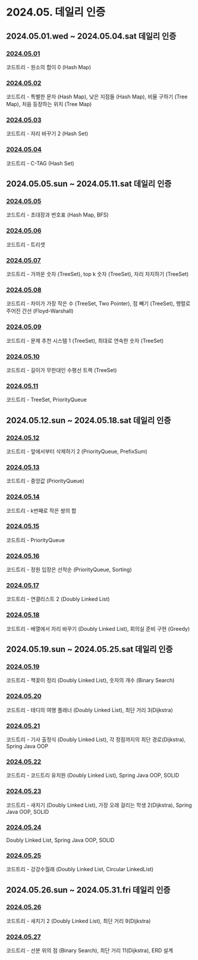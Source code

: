 # 2024.05. 데일리 인증

## 2024.05.01.wed ~ 2024.05.04.sat 데일리 인증

### [2024.05.01](https://github.com/jwelyl/daily_certification/blob/main/2024/05/01/24_05_01_daily_certification.md)
코드트리 - 원소의 합이 0 (Hash Map)

### [2024.05.02](https://github.com/jwelyl/daily_certification/blob/main/2024/05/02/24_05_02_daily_certification.md)
코드트리 - 특별한 문자 (Hash Map), 낮은 지점들 (Hash Map), 비율 구하기 (Tree Map), 처음 등장하는 위치 (Tree Map)

### [2024.05.03](https://github.com/jwelyl/daily_certification/blob/main/2024/05/03/24_05_03_daily_certification.md)
코드트리 - 자리 바꾸기 2 (Hash Set)

### [2024.05.04](https://github.com/jwelyl/daily_certification/blob/main/2024/05/04/24_05_04_daily_certification.md)
코드트리 - C-TAG (Hash Set)

## 2024.05.05.sun ~ 2024.05.11.sat 데일리 인증

### [2024.05.05](https://github.com/jwelyl/daily_certification/blob/main/2024/05/05/24_05_05_daily_certification.md)
코드트리 - 초대장과 번호표 (Hash Map, BFS)

### [2024.05.06](https://github.com/jwelyl/daily_certification/blob/main/2024/05/06/24_05_06_daily_certification.md)
코드트리 - 트리셋

### [2024.05.07](https://github.com/jwelyl/daily_certification/blob/main/2024/05/07/24_05_07_daily_certification.md)
코드트리 - 가까운 숫자 (TreeSet), top k 숫자 (TreeSet), 자리 차지하기 (TreeSet)

### [2024.05.08](https://github.com/jwelyl/daily_certification/blob/main/2024/05/08/24_05_08_daily_certification.md)
코드트리 - 차이가 가장 작은 수 (TreeSet, Two Pointer), 점 빼기 (TreeSet), 행렬로 주어진 간선 (Floyd-Warshall)

### [2024.05.09](https://github.com/jwelyl/daily_certification/blob/main/2024/05/09/24_05_09_daily_certification.md)
코드트리 -  문제 추천 시스템 1 (TreeSet), 최대로 연속한 숫자 (TreeSet)

### [2024.05.10](https://github.com/jwelyl/daily_certification/blob/main/2024/05/10/24_05_10_daily_certification.md)
코드트리 -  길이가 무한대인 수평선 트랙 (TreeSet)

### [2024.05.11](https://github.com/jwelyl/daily_certification/blob/main/2024/05/11/24_05_11_daily_certification.md)
코드트리 - TreeSet, PriorityQueue

## 2024.05.12.sun ~ 2024.05.18.sat 데일리 인증

### [2024.05.12](https://github.com/jwelyl/daily_certification/blob/main/2024/05/12/24_05_12_daily_certification.md)
코드트리 - 앞에서부터 삭제하기 2 (PriorityQueue, PrefixSum)

### [2024.05.13](https://github.com/jwelyl/daily_certification/blob/main/2024/05/13/24_05_13_daily_certification.md)
코드트리 - 중앙값 (PriorityQueue)

### [2024.05.14](https://github.com/jwelyl/daily_certification/blob/main/2024/05/14/24_05_14_daily_certification.md)
코드트리 - k번째로 작은 쌍의 합

### [2024.05.15](https://github.com/jwelyl/daily_certification/blob/main/2024/05/15/24_05_15_daily_certification.md)
코드트리 - PriorityQueue

### [2024.05.16](https://github.com/jwelyl/daily_certification/blob/main/2024/05/16/24_05_16_daily_certification.md)
코드트리 - 정원 입장은 선착순 (PriorityQueue, Sorting)

### [2024.05.17](https://github.com/jwelyl/daily_certification/blob/main/2024/05/17/24_05_17_daily_certification.md)
코드트리 - 연결리스트 2 (Doubly Linked List)

### [2024.05.18](https://github.com/jwelyl/daily_certification/blob/main/2024/05/18/24_05_18_daily_certification.md)
코드트리 - 배열에서 자리 바꾸기 (Doubly Linked List), 회의실 준비 구현 (Greedy)

## 2024.05.19.sun ~ 2024.05.25.sat 데일리 인증

### [2024.05.19](https://github.com/jwelyl/daily_certification/blob/main/2024/05/19/24_05_19_daily_certification.md)
코드트리 - 책꽂이 정리 (Doubly Linked List), 숫자의 개수 (Binary Search)

### [2024.05.20](https://github.com/jwelyl/daily_certification/blob/main/2024/05/20/24_05_20_daily_certification.md)
코드트리 - 테디의 여행 플래너 (Doubly Linked List), 최단 거리 3(Dijkstra)

### [2024.05.21](https://github.com/jwelyl/daily_certification/blob/main/2024/05/21/24_05_21_daily_certification.md)
코드트리 - 기사 출정식 (Doubly Linked List), 각 정점까지의 최단 경로(Dijkstra), Spring Java OOP

### [2024.05.22](https://github.com/jwelyl/daily_certification/blob/main/2024/05/22/24_05_22_daily_certification.md)
코드트리 - 코드트리 유치원 (Doubly Linked List), Spring Java OOP, SOLID

### [2024.05.23](https://github.com/jwelyl/daily_certification/blob/main/2024/05/23/24_05_23_daily_certification.md)
코드트리 - 새치기 (Doubly Linked List), 가장 오래 걸리는 학생 2(Dijkstra), Spring Java OOP, SOLID

### [2024.05.24](https://github.com/jwelyl/daily_certification/blob/main/2024/05/24/24_05_24_daily_certification.md)
Doubly Linked List, Spring Java OOP, SOLID

### [2024.05.25](https://github.com/jwelyl/daily_certification/blob/main/2024/05/25/24_05_25_daily_certification.md)
코드트리 - 강강수월래 (Doubly Linked List, Circular LinkedList)

## 2024.05.26.sun ~ 2024.05.31.fri 데일리 인증

### [2024.05.26](https://github.com/jwelyl/daily_certification/blob/main/2024/05/26/24_05_26_daily_certification.md)
코드트리 - 새치기 2 (Doubly Linked List), 최단 거리 9(Dijkstra)

### [2024.05.27](https://github.com/jwelyl/daily_certification/blob/main/2024/05/27/24_05_27_daily_certification.md)
코드트리 - 선분 위의 점 (Binary Search), 최단 거리 11(Dijkstra), ERD 설계